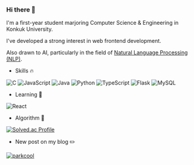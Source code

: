### Hi there 👋
I'm a first-year student marjoring Computer Science & Engineering in Konkuk University.

I've developed a strong interest in web frontend development.

Also drawn to AI, particularly in the field of [Natural Language Processing (NLP)](https://parkcoool.notion.site/NLP-46931011304445289d4a2709a8f8588e?pvs=4).

 * Skills 🔥

![C](https://img.shields.io/badge/c-%2300599C.svg?style=for-the-badge&logo=c&logoColor=white)
![JavaScript](https://img.shields.io/badge/javascript-%23323330.svg?style=for-the-badge&logo=javascript&logoColor=%23F7DF1E)
![Java](https://img.shields.io/badge/java-%23ED8B00.svg?style=for-the-badge&logo=openjdk&logoColor=white)
![Python](https://img.shields.io/badge/python-3670A0?style=for-the-badge&logo=python&logoColor=ffdd54)
![TypeScript](https://img.shields.io/badge/typescript-%23007ACC.svg?style=for-the-badge&logo=typescript&logoColor=white)
![Flask](https://img.shields.io/badge/flask-%23000.svg?style=for-the-badge&logo=flask&logoColor=white)
![MySQL](https://img.shields.io/badge/mysql-%2300f.svg?style=for-the-badge&logo=mysql&logoColor=white)

 * Learning 📖

![React](https://img.shields.io/badge/react-%2320232a.svg?style=for-the-badge&logo=react&logoColor=%2361DAFB)

 * Algorithm 🧩

[![Solved.ac Profile](http://mazassumnida.wtf/api/v2/generate_badge?boj=gkak1345)](https://solved.ac/gkak1345/)

 * New post on my blog ✏️

[![parkcool](https://tistory-readme-stats.vercel.app/api?name=parkcool)](https://parkcool.tistory.com)
